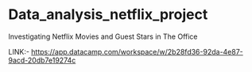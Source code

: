 # Data_analysis_netflix_project
Investigating Netflix Movies and Guest Stars in The Office

LINK:-
https://app.datacamp.com/workspace/w/2b28fd36-92da-4e87-9acd-20db7e19274c
